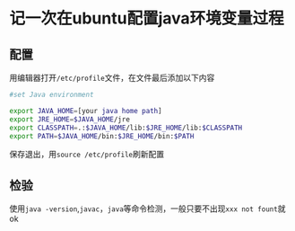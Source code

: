 # 记一次在ubuntu配置java环境变量过程

## 配置

用编辑器打开`/etc/profile`文件，在文件最后添加以下内容

```bash
#set Java environment

export JAVA_HOME=[your java home path]
export JRE_HOME=$JAVA_HOME/jre
export CLASSPATH=.:$JAVA_HOME/lib:$JRE_HOME/lib:$CLASSPATH
export PATH=$JAVA_HOME/bin:$JRE_HOME/bin:$PATH

```

保存退出，用`source /etc/profile`刷新配置

## 检验

使用`java -version`,`javac`，`java`等命令检测，一般只要不出现`xxx not fount`就ok